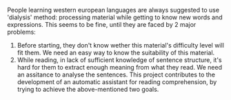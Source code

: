 People learning western european languages are always suggested to use 'dialysis' method: processing material while getting to know new words and expressions. This seems to be fine, until they are faced by 2 major problems: 
1. Before starting, they don't know wether this material's difficulty level will fit them.  We need an easy way to know the suitability of this material.
2. While reading, in lack of sufficient knowledge of sentence structure, it's hard for them to extract enough meaning from what they read. We need an assitance to analyse the sentences.
This project contributes to the development of an automatic assistant for reading comprehension, by trying to achieve the above-mentioned two goals.
